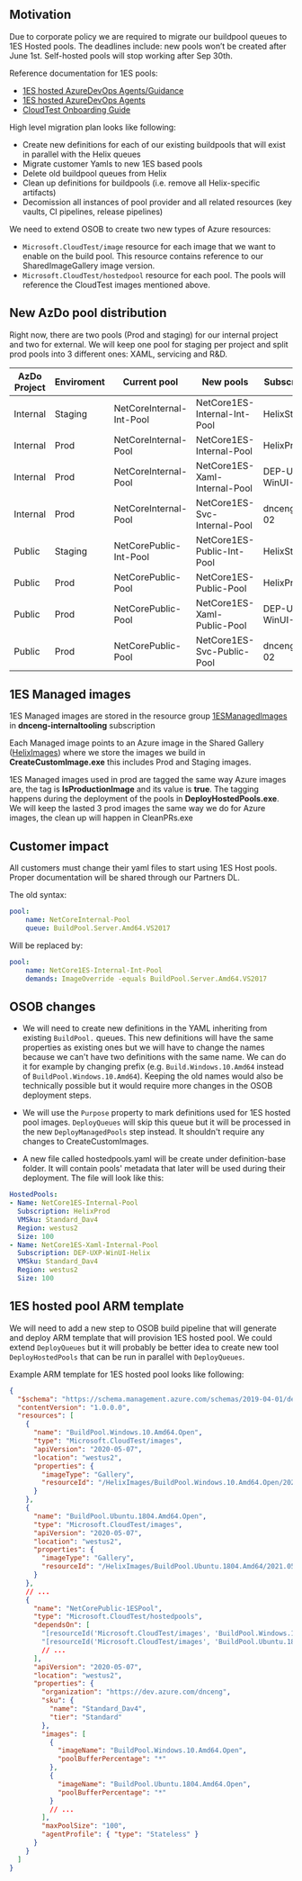 ## Motivation

Due to corporate policy we are required to migrate our buildpool queues to 1ES Hosted pools. The deadlines include: new pools won’t be created after June 1st. Self-hosted pools will stop working after Sep 30th.

Reference documentation for 1ES pools:
- [1ES hosted AzureDevOps Agents/Guidance](https://www.1eswiki.com//wiki/1ES_hosted_AzureDevOps_Agents%2fGuidance)
- [1ES hosted AzureDevOps Agents](https://www.1eswiki.com/wiki/1ES_hosted_AzureDevOps_Agents)
- [CloudTest Onboarding Guide](https://1esdocs.azurewebsites.net/test/CloudTest/How-Tos/Create-Update-Pool.html)

High level migration plan looks like following:
- Create new definitions for each of our existing buildpools that will exist in parallel with the Helix queues
- Migrate customer Yamls to new 1ES based pools
- Delete old buildpool queues from Helix
- Clean up definitions for buildpools (i.e. remove all Helix-specific artifacts)
- Decomission all instances of pool provider and all related resources (key vaults, CI pipelines, release pipelines)

We need to extend OSOB to create two new types of Azure resources:
- `Microsoft.CloudTest/image` resource for each image that we want to enable on the build pool. This resource contains reference to our SharedImageGallery image version.
- `Microsoft.CloudTest/hostedpool` resource for each pool. The pools will reference the CloudTest images mentioned above.

## New AzDo pool distribution

Right now, there are two pools (Prod and staging) for our internal project and two for external. We will keep one pool for staging per project and split prod pools into 3 different ones: XAML, servicing and R&D. 


| AzDo Project | Enviroment | Current pool | New pools | Subscription |
| ------------ | ---------- | ------------ | --------- | ------------ |
| Internal | Staging | NetCoreInternal-Int-Pool | NetCore1ES-Internal-Int-Pool | HelixStaging |
| Internal | Prod | NetCoreInternal-Pool | NetCore1ES-Internal-Pool | HelixProd |
| Internal | Prod | NetCoreInternal-Pool | NetCore1ES-Xaml-Internal-Pool | DEP-UXP-WinUI-Helix |
| Internal | Prod | NetCoreInternal-Pool | NetCore1ES-Svc-Internal-Pool | dncenghelix-02 |
| Public | Staging | NetCorePublic-Int-Pool | NetCore1ES-Public-Int-Pool | HelixStaging |
| Public | Prod | NetCorePublic-Pool | NetCore1ES-Public-Pool | HelixProd |
| Public | Prod | NetCorePublic-Pool | NetCore1ES-Xaml-Public-Pool | DEP-UXP-WinUI-Helix |
| Public | Prod | NetCorePublic-Pool | NetCore1ES-Svc-Public-Pool | dncenghelix-02 |

## 1ES Managed images

1ES Managed images are stored in the resource group [1ESManagedImages](https://ms.portal.azure.com/#@microsoft.onmicrosoft.com/resource/subscriptions/84a65c9a-787d-45da-b10a-3a1cefce8060/resourcegroups/1ESManagedImages/overview) in **dnceng-internaltooling** subscription

Each Managed image points to an Azure image in the Shared Gallery ([HelixImages](https://ms.portal.azure.com/#@microsoft.onmicrosoft.com/resource/subscriptions/84a65c9a-787d-45da-b10a-3a1cefce8060/resourceGroups/HelixImages/providers/Microsoft.Compute/galleries/HelixImages/overview)) where we store the images we build in **CreateCustomImage.exe** this includes Prod and Staging images.

1ES Managed images used in prod are tagged the same way Azure images are, the tag is **IsProductionImage** and its value is **true**. The tagging happens during the deployment of the pools in **DeployHostedPools.exe**. We will keep the lasted 3 prod images the same way we do for Azure images, the clean up will happen in CleanPRs.exe

## Customer impact

All customers must change their yaml files to start using 1ES Host pools. Proper documentation will be shared through our Partners DL.

The old syntax:
```yaml
pool:
    name: NetCoreInternal-Pool
    queue: BuildPool.Server.Amd64.VS2017
```

Will be replaced by:
```yaml
pool:
    name: NetCore1ES-Internal-Int-Pool
    demands: ImageOverride -equals BuildPool.Server.Amd64.VS2017
```

## OSOB changes

- We will need to create new definitions in the YAML inheriting from existing `BuildPool.` queues. This new definitions will have the same properties as existing ones but we will have to change the names because we can't have two definitions with the same name. We can do it for example by changing prefix (e.g. `Build.Windows.10.Amd64` instead of `BuildPool.Windows.10.Amd64`). Keeping the old names would also be technically possible but it would require more changes in the OSOB deployment steps.

- We will use the `Purpose` property to mark definitions used for 1ES hosted pool images. `DeployQueues` will skip this queue but it will be processed in the new `DeployManagedPools` step instead. It shouldn't require any changes to CreateCustomImages.

- A new file called hostedpools.yaml will be create under definition-base folder. It will contain pools' metadata that later will be used during their deployment. The file will look like this:

```yaml
HostedPools:
- Name: NetCore1ES-Internal-Pool
  Subscription: HelixProd
  VMSku: Standard_Dav4
  Region: westus2
  Size: 100
- Name: NetCore1ES-Xaml-Internal-Pool
  Subscription: DEP-UXP-WinUI-Helix
  VMSku: Standard_Dav4
  Region: westus2
  Size: 100
```

## 1ES hosted pool ARM template

We will need to add a new step to OSOB build pipeline that will generate and deploy ARM template that will provision 1ES hosted pool. We could extend `DeployQueues` but it will probably be better idea to create new tool `DeployHostedPools` that can be run in parallel with `DeployQueues`.

Example ARM template for 1ES hosted pool looks like following:

```json
{
  "$schema": "https://schema.management.azure.com/schemas/2019-04-01/deploymentTemplate.json#",
  "contentVersion": "1.0.0.0",
  "resources": [
    {
      "name": "BuildPool.Windows.10.Amd64.Open",
      "type": "Microsoft.CloudTest/images",
      "apiVersion": "2020-05-07",
      "location": "westus2",
      "properties": {
        "imageType": "Gallery",
        "resourceId": "/HelixImages/BuildPool.Windows.10.Amd64.Open/2021.0423.210713"
      }
    },
    {
      "name": "BuildPool.Ubuntu.1804.Amd64.Open",
      "type": "Microsoft.CloudTest/images",
      "apiVersion": "2020-05-07",
      "location": "westus2",
      "properties": {
        "imageType": "Gallery",
        "resourceId": "/HelixImages/BuildPool.Ubuntu.1804.Amd64/2021.0503.000052"
      }
    },
    // ...
    {
      "name": "NetCorePublic-1ESPool",
      "type": "Microsoft.CloudTest/hostedpools",
      "dependsOn": [
        "[resourceId('Microsoft.CloudTest/images', 'BuildPool.Windows.10.Amd64.Open')]"
        "[resourceId('Microsoft.CloudTest/images', 'BuildPool.Ubuntu.1804.Amd64.Open')]"
        // ...
      ],
      "apiVersion": "2020-05-07",
      "location": "westus2",
      "properties": {
        "organization": "https://dev.azure.com/dnceng",
        "sku": {
          "name": "Standard_Dav4",
          "tier": "Standard"
        },
        "images": [
          {
            "imageName": "BuildPool.Windows.10.Amd64.Open",
            "poolBufferPercentage": "*"
          },
          {
            "imageName": "BuildPool.Ubuntu.1804.Amd64.Open",
            "poolBufferPercentage": "*"
          }
          // ...
        ],
        "maxPoolSize": "100",
        "agentProfile": { "type": "Stateless" }
      }
    }
  ]
}
```

